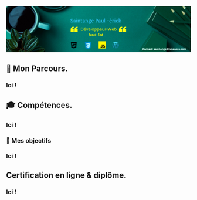 <img src="https://raw.githubusercontent.com/paul22330/paul22330/master/Banniere linkedin -officiel.png" alt="Banniere Saintange Paul">

## 👦 Mon Parcours.

###  Ici ! 


##  :mortar_board: Compétences.

###  Ici !


### 🚀 Mes objectifs

###  Ici !


## Certification en ligne & diplôme.

###  Ici !


 



